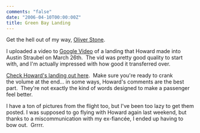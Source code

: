 ```yaml
---
comments: "false"
date: "2006-04-10T00:00:00Z"
title: Green Bay Landing
---
```

<p>Get the hell out of my way, <a href="http://www.imdb.com/name/nm0000231/">Oliver Stone</a>.   </p>
<p>I uploaded a video to <a href="http://video.google.com/">Google Video</a> of a landing that Howard made into Austin Straubel on March 26th.  The vid was pretty good quality to start with, and I'm actually impressed with how good it transferred over.</p>
<p><a href="http://video.google.com/videoplay?docid=-2483932079609055731">Check Howard's landing out here</a>.  Make sure you're ready to crank the volume at the end... in some ways, Howard's comments are the best part.  They're not exactly the kind of words designed to make a passenger feel better.</p>
<p>I have a ton of pictures from the flight too, but I've been too lazy to get them posted. I was supposed to go flying with Howard again last weekend, but thanks to a miscommunication with my ex-fiancée, I ended up having to bow out.  Grrrr.</p>
